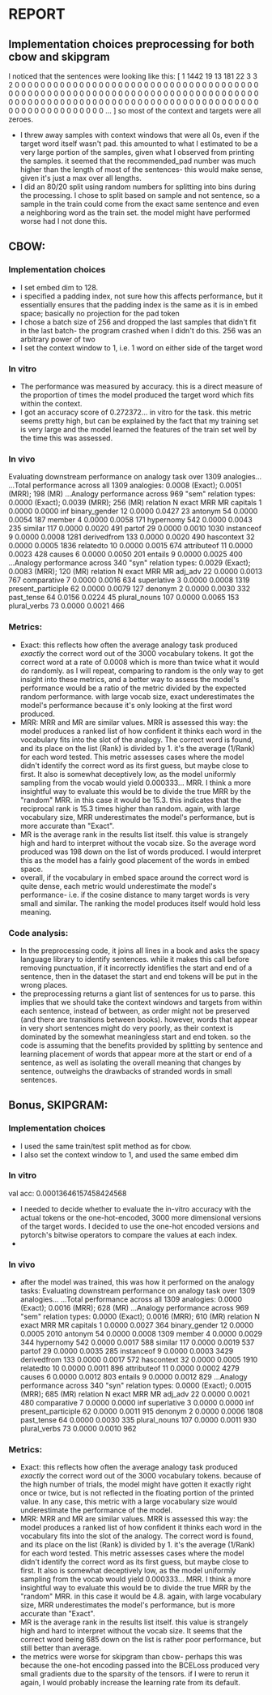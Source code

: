 # REPORT

## Implementation choices preprocessing for both cbow and skipgram

I noticed that the sentences were looking like this:
[   1 1442   19   13  181   22    3    3    2    0    0    0    0    0
    0    0    0    0    0    0    0    0    0    0    0    0    0    0
    0    0    0    0    0    0    0    0    0    0    0    0    0    0
    0    0    0    0    0    0    0    0    0    0    0    0    0    0
    0    0    0    0    0    0    0    0    0    0    0    0    0    0
    0    0    0    0    0    0    0    0    0    0    0    0    0    0
    0    0    0    0    0    0    0    0    0    0    0    0    0    0
    0    0    0    0    0    0    0    0    0    0    0    0    0    0
    0    0    0    0    0    0    0    0    0    0    0    0    0    0
    0    0    0    0    0    0    0    0    0    0    0    0    0    0 ... ] so most of the context and targets were all zeroes.

 - I threw away samples with context windows that were all 0s, even if the target word itself wasn't pad. this amounted to what I estimated to be a very large portion of the samples, given what I observed from printing the samples. it seemed that the recommended_pad number was much higher than the length of most of the sentences- this would make sense, given it's just a max over all lengths.
 - I did an 80/20 split using random numbers for splitting into bins during the processing. I chose to split based on sample and not sentence, so a sample in the train could come from the exact same sentence and even a neighboring word as the train set. the model might have performed worse had I not done this.

## CBOW:
### Implementation choices
 - I set embed dim to 128. 
 - i specified a padding index, not sure how this affects performance, but it essentially ensures that the padding index is the same as it is in embed space; basically no projection for the pad token
 - I chose a batch size of 256 and dropped the last samples that didn't fit in the last batch- the program crashed when I didn't do this. 256 was an arbitrary power of two
 - I set the context window to 1, i.e. 1 word on either side of the target word
### In vitro
 - The performance was measured by accuracy. this is a direct measure of the proportion of times the model produced the target word which fits within the context.
 - I got an accuracy score of 0.272372... in vitro for the task. this metric seems pretty high, but can be explained by the fact that my training set is very large and the model learned the features of the train set well by the time this was assessed.
### In vivo
Evaluating downstream performance on analogy task over 1309 analogies...
...Total performance across all 1309 analogies: 0.0008 (Exact); 0.0051 (MRR); 198 (MR)
...Analogy performance across 969 "sem" relation types: 0.0000 (Exact); 0.0039 (MRR); 256 (MR)
	relation	N	exact	MRR	MR
	capitals	1	0.0000	0.0000	inf
	binary_gender	12	0.0000	0.0427	23
	antonym	54	0.0000	0.0054	187
	member	4	0.0000	0.0058	171
	hypernomy	542	0.0000	0.0043	235
	similar	117	0.0000	0.0020	491
	partof	29	0.0000	0.0010	1030
	instanceof	9	0.0000	0.0008	1281
	derivedfrom	133	0.0000	0.0020	490
	hascontext	32	0.0000	0.0005	1836
	relatedto	10	0.0000	0.0015	674
	attributeof	11	0.0000	0.0023	428
	causes	6	0.0000	0.0050	201
	entails	9	0.0000	0.0025	400
...Analogy performance across 340 "syn" relation types: 0.0029 (Exact); 0.0083 (MRR); 120 (MR)
	relation	N	exact	MRR	MR
	adj_adv	22	0.0000	0.0013	767
	comparative	7	0.0000	0.0016	634
	superlative	3	0.0000	0.0008	1319
	present_participle	62	0.0000	0.0079	127
	denonym	2	0.0000	0.0030	332
	past_tense	64	0.0156	0.0224	45
	plural_nouns	107	0.0000	0.0065	153
	plural_verbs	73	0.0000	0.0021	466

### Metrics:
 - Exact: this reflects how often the average analogy task produced *exactly* the correct word out of the 3000 vocabulary tokens. It got the correct word at a rate of 0.0008 which is more than twice what it would do randomly. as I will repeat, comparing to random is the only way to get insight into these metrics, and a better way to assess the model's performance would be a ratio of the metric divided by the expected random performance. with large vocab size, exact underestimates the model's performance because it's only looking at the first word produced.
 - MRR: MRR and MR are similar values. MRR is assessed this way: the model produces a ranked list of how confident it thinks each word in the vocabulary fits into the slot of the analogy. The correct word is found, and its place on the list (Rank) is divided by 1. it's the average (1/Rank) for each word tested. This metric assesses cases where the model didn't identify the correct word as its first guess, but maybe close to first. It also is somewhat deceptively low, as the model uniformly sampling from the vocab would yield 0.000333... MRR. I think a more insightful way to evaluate this would be to divide the true MRR by the "random" MRR. in this case it would be 15.3. this indicates that the reciprocal rank is 15.3 times higher than random. again, with large vocabulary size, MRR underestimates the model's performance, but is more accurate than "Exact".
 - MR is the average rank in the results list itself. this value is strangely high and hard to interpret without the vocab size. So the average word produced was 198 down on the list of words produced. I would interpret this as the model has a fairly good placement of the words in embed space.
 - overall, if the vocabulary in embed space around the correct word is quite dense, each metric would underestimate the model's performance- i.e. if the cosine distance to many target words is very small and similar. The ranking the model produces itself would hold less meaning.

### Code analysis:
 - In the preprocessing code, it joins all lines in a book and asks the spacy language library to identify sentences. while it makes this call before removing punctuation, if it incorrectly identifies the start and end of a sentence, then in the dataset the start and end tokens will be put in the wrong places.
 - the preprocessing returns a giant list of sentences for us to parse. this implies that we should take the context windows and targets from within each sentence, instead of between, as order might not be preserved (and there are transitions between books). however, words that appear in very short sentences might do very poorly, as their context is dominated by the somewhat meaningless start and end token. so the code is assuming that the benefits provided by splitting by sentence and learning placement of words that appear more at the start or end of a sentence, as well as isolating the overall meaning that changes by sentence, outweighs the drawbacks of stranded words in small sentences.


## Bonus, SKIPGRAM:
### Implementation choices
 - I used the same train/test split method as for cbow.
 - I also set the context window to 1, and used the same embed dim

### In vitro
val acc: 0.00013646157458424568
  - I needed to decide whether to evaluate the in-vitro accuracy with the actual tokens or the one-hot-encoded, 3000 more dimensional versions of the target words. I decided to use the one-hot encoded versions and pytorch's bitwise operators to compare the values at each index. 
  - 
### In vivo
 - after the model was trained, this was how it performed on the analogy tasks:
Evaluating downstream performance on analogy task over 1309 analogies...
...Total performance across all 1309 analogies: 0.0000 (Exact); 0.0016 (MRR); 628 (MR)
...Analogy performance across 969 "sem" relation types: 0.0000 (Exact); 0.0016 (MRR); 610 (MR)
	relation	N	exact	MRR	MR
	capitals	1	0.0000	0.0027	364
	binary_gender	12	0.0000	0.0005	2010
	antonym	54	0.0000	0.0008	1309
	member	4	0.0000	0.0029	344
	hypernomy	542	0.0000	0.0017	588
	similar	117	0.0000	0.0019	537
	partof	29	0.0000	0.0035	285
	instanceof	9	0.0000	0.0003	3429
	derivedfrom	133	0.0000	0.0017	572
	hascontext	32	0.0000	0.0005	1910
	relatedto	10	0.0000	0.0011	896
	attributeof	11	0.0000	0.0002	4279
	causes	6	0.0000	0.0012	803
	entails	9	0.0000	0.0012	829
...Analogy performance across 340 "syn" relation types: 0.0000 (Exact); 0.0015 (MRR); 685 (MR)
	relation	N	exact	MRR	MR
	adj_adv	22	0.0000	0.0021	480
	comparative	7	0.0000	0.0000	inf
	superlative	3	0.0000	0.0000	inf
	present_participle	62	0.0000	0.0011	915
	denonym	2	0.0000	0.0006	1808
	past_tense	64	0.0000	0.0030	335
	plural_nouns	107	0.0000	0.0011	930
	plural_verbs	73	0.0000	0.0010	962

### Metrics:
 - Exact: this reflects how often the average analogy task produced *exactly* the correct word out of the 3000 vocabulary tokens. because of the high number of trials, the model might have gotten it exactly right once or twice, but is not reflected in the floating portion of the printed value. In any case, this metric with a large vocabulary size would underestimate the performance of the model.
 - MRR: MRR and MR are similar values. MRR is assessed this way: the model produces a ranked list of how confident it thinks each word in the vocabulary fits into the slot of the analogy. The correct word is found, and its place on the list (Rank) is divided by 1. it's the average (1/Rank) for each word tested. This metric assesses cases where the model didn't identify the correct word as its first guess, but maybe close to first. It also is somewhat deceptively low, as the model uniformly sampling from the vocab would yield 0.000333... MRR. I think a more insightful way to evaluate this would be to divide the true MRR by the "random" MRR. in this case it would be 4.8. again, with large vocabulary size, MRR underestimates the model's performance, but is more accurate than "Exact".
 - MR is the average rank in the results list itself. this value is strangely high and hard to interpret without the vocab size. It seems that the correct word being 685 down on the list is rather poor performance, but still better than average.
 - the metrics were worse for skipgram than cbow- perhaps this was because the one-hot encoding passed into the BCELoss produced very small gradients due to the sparsity of the tensors. if I were to rerun it again, I would probably increase the learning rate from its default.

